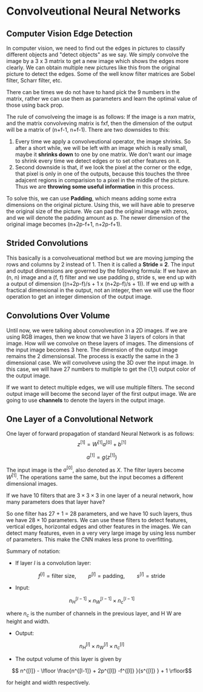 # Convolveutional Neural Networks

## Computer Vision Edge Detection

In computer vision, we need to find out the edges in pictures to classify different objects and "detect objects" as we say. We simply convolve the image by a 3 x 3 matrix to get a new image which shows the edges more clearly. We can obtain multiple new pictures like this from the original picture to detect the edges. Some of the well know filter matrices are Sobel filter, Scharr filter, etc. 

There can be times we do not have to hand pick the 9 numbers in the matrix, rather we can use them as parameters and learn the optimal value of those using back prop.

The rule of convolveing the image is as follows: If the image is a nxn matrix, and the matrix  convolveving matrix is fxf, then the dimension of the output will be a matrix of (n+f-1, n+f-1). There are two downsides to this: 

1. Every time we apply a convolveutional operator, the image shrinks. So after a short while, we will be left with an image which is really small, maybe it **shrinks down** to one by one matrix. We don't want our image to shrink every time we detect edges or to set other features on it. 
2. Second downside is that, if we look the pixel at the corner or the edge, that pixel is only in one of the outputs, because this touches the three adajcent regions in comparision to a pixel in the middle of the picture. Thus we are **throwing some useful information** in this process.

To solve this, we can use **Padding**, which means adding some extra dimensions on the original picture. Using this, we will have able to preserve the original size of the picture. We can pad the original image with zeros, and we will denote the padding amount as p. The newer dimension of the original image becomes (n+2p-f+1, n+2p-f+1).

## Strided Convolutions

This basically is a convolveuational method but we are moving jumping the rows and columns by 2 instead of 1. Then it is called a **Stride = 2**. The input and output dimensions are governed by the following formula: If we have an (n, n) image and a (f, f) filter and we use padding p, stride s, we end up with a output of dimension ((n+2p-f)/s + 1 x (n+2p-f)/s + 1)). If we end up with a fractical dimensional in the output, not an integer, then we will use the floor operation to get an integer dimension of the output image.

## Convolutions Over Volume

Until now, we were talking about convolveution in a 2D images. If we are using RGB images, then we know that we have 3 layers of colors in that image. How will we convolve on these layers of images. The dimensions of the input image becomes 3 here. The dimension of the output image remains the 2 dimensionsal. The process is exactly the same in the 3 dimensional case. We will convolveve using the 3D over the input image. In this case, we will have 27 numbers to multiple to get the (1,1) output color of the output image.

If we want to detect multiple edges, we will use multiple filters. The second output image will become the second layer of the first output image. We are going to use **channels** to denote the layers in the output image.

## One Layer of a Convolutional Network

One layer of forward propagation of standard Neural Network is as follows: 
$$z^{[1]} = W^{[1]} a^{[0]} + b^{[1]} $$

$$ a^{[1]} = g(z^{[1]}) $$

The input image is the $a^{[0]}$, also denoted as $X$. The filter layers become $W^{[1]}$. The operations same the same, but the input becomes a different dimensional images.

If we have 10 filters that are $3 \times 3 \times 3$ in one layer of a neural network, how many parameters does that layer have?

So one filter has 27 + 1 = 28 parameters, and we have 10 such layers, thus we have $28 \times 10$ parameters. We can use these filters to detect features, vertical edges, horizontal edges and other features in the images. We can detect many features, even in a very very large image by using less number of parameters. This make the CNN makes less prone to overfitting.

Summary of notation: 

* If layer $l$ is a convolution layer:

$$f^{[l]} = \text{filter size}, \qquad p^{[l]} = \text{padding}, \qquad s^{[l]} = \text{stride}$$

* Input: 

$$ n^{[l-1]}_H \times n^{[l-1]}_W \times n^{[l-1]}_c $$

where $n_c$ is the number of channels in the previous layer, and H W are height and width.

* Output: 

$$ n^{[l]}_H \times n^{[l]}_W \times n^{[l]}_c  $$

* The output volume of this layer is given by

$$ n^{[l]} - \lfloor \frac{n^{[l-1]} + 2p^{[l]} -f^{[l]} }{s^{[l]} } + 1 \rfloor$$

for height and width respectively.